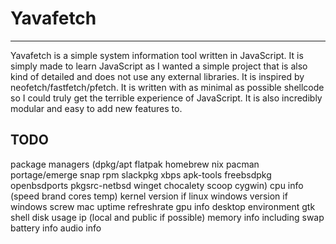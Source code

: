 # Yavafetch

_____

Yavafetch is a simple system information tool written in JavaScript. It is simply made to learn JavaScript as I wanted a simple project that is also kind of detailed and does not use any external libraries. It is inspired by neofetch/fastfetch/pfetch. It is written with as minimal as possible shellcode so I could truly get the terrible experience of JavaScript. It is also incredibly modular and easy to add new features to.

## TODO

package managers (dpkg/apt flatpak homebrew nix pacman portage/emerge snap rpm slackpkg xbps apk-tools freebsdpkg openbsdports pkgsrc-netbsd winget chocalety scoop cygwin)
cpu info (speed brand cores temp)
kernel version if linux windows version if windows screw mac
uptime
refreshrate
gpu info 
desktop environment
gtk
shell
disk usage
ip (local and public if possible)
memory info including swap
battery info
audio info
